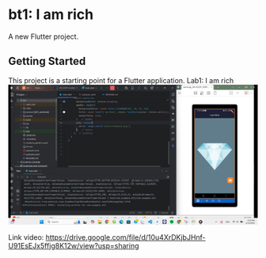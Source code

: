 # bt1: I am rich

A new Flutter project.

## Getting Started

This project is a starting point for a Flutter application.
Lab1: I am rich
![App Screenshot](https://github.com/phuonghoa1201/Lab1-Iamrich/blob/main/assets/Screenshot%202025-01-15%20213212.png)

Link video: https://drive.google.com/file/d/10u4XrDKjbJHnf-U91EsEJx5ffjg8K12w/view?usp=sharing



